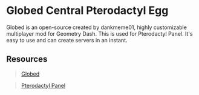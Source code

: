 # Globed Central Pterodactyl Egg
Globed is an open-source created by dankmeme01, highly customizable multiplayer mod for Geometry Dash. This is used for Pterodactyl Panel.
It's easy to use and can create servers in an instant.

## Resources
> [Globed](https://github.com/dankmeme01/globed2)

> [Pterodactyl Panel](https://pterodactyl.io/)
